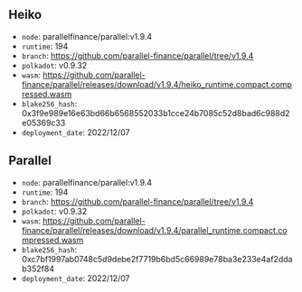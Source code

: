 ## Heiko

- `node`: parallelfinance/parallel:v1.9.4
- `runtime`: 194
- `branch`: https://github.com/parallel-finance/parallel/tree/v1.9.4
- `polkadot`: v0.9.32
- `wasm`: https://github.com/parallel-finance/parallel/releases/download/v1.9.4/heiko_runtime.compact.compressed.wasm
- `blake256_hash`: 0x3f9e989e16e63bd66b6568552033b1cce24b7085c52d8bad6c988d2e05369c33
- `deployment_date`: 2022/12/07

## Parallel

- `node`: parallelfinance/parallel:v1.9.4
- `runtime`: 194
- `branch`: https://github.com/parallel-finance/parallel/tree/v1.9.4
- `polkadot`: v0.9.32
- `wasm`: https://github.com/parallel-finance/parallel/releases/download/v1.9.4/parallel_runtime.compact.compressed.wasm
- `blake256_hash`: 0xc7bf1997ab0748c5d9debe2f7719b6bd5c66989e78ba3e233e4af2ddab352f84
- `deployment_date`: 2022/12/07
